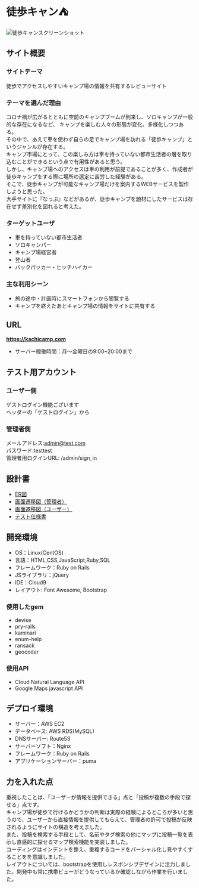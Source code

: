 # 徒歩キャン⛺
![徒歩キャンスクリーンショット](https://user-images.githubusercontent.com/129590446/255857278-58cb57f7-7758-4d93-b2e9-65d0e5d87436.png)
## サイト概要
### サイトテーマ
徒歩でアクセスしやすいキャンプ場の情報を共有するレビューサイト

### テーマを選んだ理由
コロナ禍が広がるとともに空前のキャンプブームが到来し、ソロキャンプが一般的な存在になるなど、
キャンプを楽しむ人々の形態が変化、多様化しつつある。  
その中で、あえて車を使わず自らの足でキャンプ場を訪れる「徒歩キャンプ」というジャンルが存在する。  
キャンプ市場にとって、この楽しみ方は車を持っていない都市生活者の層を取り込むことができるという点で有用性があると思う。  
しかし、キャンプ場へのアクセスは車の利用が前提であることが多く、作成者が徒歩キャンプをする際に場所の選定に苦労した経験がある。  
そこで、徒歩キャンプが可能なキャンプ場だけを案内するWEBサービスを製作しようと思った。  
大手サイトに『なっぷ』などがあるが、徒歩キャンプを題材にしたサービスは存在せず差別化を図れると考えた。  

### ターゲットユーザ
* 車を持っていない都市生活者
* ソロキャンパー
* キャンプ場経営者
* 登山者
* バックパッカー・ヒッチハイカー  

### 主な利用シーン
* 旅の途中・計画時にスマートフォンから閲覧する
* キャンプを終えたあとキャンプ場の情報をサイトに共有する

## URL
**<https://kachicamp.com>**  
* サーバー稼働時間：月～金曜日の9:00~20:00まで  

## テスト用アカウント  
### ユーザー側  
ゲストログイン機能ございます  
ヘッダーの「ゲストログイン」から  

### 管理者側
メールアドレス:admin@test.com  
パスワード:testtest  
管理者用ログインURL: /admin/sign_in  

## 設計書
* [ER図](https://drive.google.com/file/d/1Bmhe6-PhVg3oNny1gnIBZngxMuhSsOlh/view?usp=sharing)  
* [画面遷移図（管理者）](https://drive.google.com/file/d/1RT6waOObv16BDsv_vcqLa9yHhZGCnsGh/view?usp=sharing)  
* [画面遷移図（ユーザー）](https://drive.google.com/file/d/1sA-txtKzx9qzQpAPASTy_YJq3uAmIO7z/view?usp=sharing)  
* [テスト仕様書](https://docs.google.com/spreadsheets/d/1NygF-A4B5r38cdvEPtJSbsPGZ9kDydYO/edit?usp=drive_link&ouid=113708554477807667196&rtpof=true&sd=true)

## 開発環境
- OS：Linux(CentOS)
- 言語：HTML,CSS,JavaScript,Ruby,SQL
- フレームワーク：Ruby on Rails
- JSライブラリ：jQuery
- IDE：Cloud9
- レイアウト: Font Awesome, Bootstrap

### 使用したgem

* devise
* pry-rails
* kaminari
* enum-help
* ransack
* geocoder

### 使用API
* Cloud Natural Language API
* Google Maps javascript API

## デプロイ環境
- サーバー：AWS EC2
- データベース: AWS RDS(MySQL)
- DNSサーバー: Route53
- サーバーソフト：Nginx
- フレームワーク：Ruby on Rails
- アプリケーションサーバー：puma

## 力を入れた点
重視したことは、「ユーザーが情報を提供できる」点と「投稿が複数の手段で探せる」点です。  
キャンプ場が徒歩で行けるかどうかの判断は実際の経験によるところが多いと思うので、ユーザーから直接情報を提供してもらえて、管理者の許可で投稿が反映されるようにサイトの構造を考えました。  
また、投稿を検索する手段として、名前やタグ検索の他にマップに投稿一覧を表示し直感的に探せるマップ検索機能を実装しました。  
コーディングはインデントを整え、重複するコードをパーシャル化し見やすくすることをを意識しました。  
レイアウトについては、bootstrapを使用しレスポンシブデザインに注力しました。開発中も常に携帯ビューがどうなっているか確認しながら作業を行いました。  



